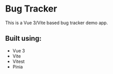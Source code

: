 # Bug Tracker

This is a Vue 3/Vite based bug tracker demo app.

## Built using:

- Vue 3
- Vite
- Vitest
- Pinia
